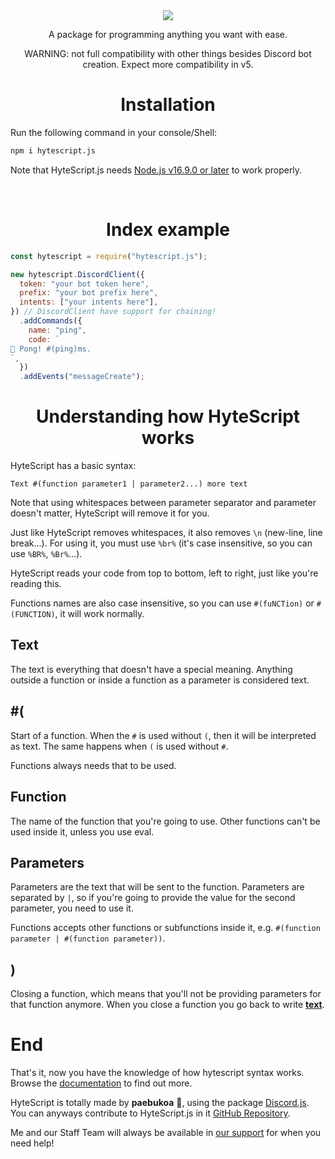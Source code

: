 <div align="center"> <!-- name and banner -->

<img src="https://i.imgur.com/A1mWmef.png">
</div>

<div align="center"> <!-- short description -->
<p>A package for programming anything you want with ease.</p>
<p>WARNING: not full compatibility with other things besides Discord bot creation. Expect more compatibility in v5.</p>
</div>

<h1 align="center">Installation</h1>

Run the following command in your console/Shell:

```bash
npm i hytescript.js
```

Note that HyteScript.js needs [Node.js v16.9.0 or later](https://nodejs.org) to work properly.

<br>
<h1 align="center">Index example</h1>

```js
const hytescript = require("hytescript.js");

new hytescript.DiscordClient({
  token: "your bot token here",
  prefix: "your bot prefix here",
  intents: ["your intents here"],
}) // DiscordClient have support for chaining!
  .addCommands({
    name: "ping",
    code: `
🏓 Pong! #(ping)ms.    
`,
  })
  .addEvents("messageCreate");
```

<h1 align="center">Understanding how HyteScript works</h1>
HyteScript has a basic syntax:

`Text #(function parameter1 | parameter2...) more text`

Note that using whitespaces between parameter separator and parameter doesn't matter, HyteScript will remove it for you.

Just like HyteScript removes whitespaces, it also removes `\n` (new-line, line break...). For using it, you must use `%br%` (it's case insensitive, so you can use `%BR%`, `%Br%`...).

HyteScript reads your code from top to bottom, left to right, just like you're reading this.

Functions names are also case insensitive, so you can use `#(fuNCTion)` or `#(FUNCTION)`, it will work normally.

## Text

The text is everything that doesn't have a special meaning.
Anything outside a function or inside a function as a parameter is considered text.

## #(

Start of a function. When the `#` is used without `(`, then it will be interpreted as text. The same happens when `(` is used without `#`.

Functions always needs that to be used.

## Function

The name of the function that you're going to use. Other functions can't be used inside it, unless you use eval.

## Parameters

Parameters are the text that will be sent to the function. Parameters are separated by `|`, so if you're going to provide the value for the second parameter, you need to use it.

Functions accepts other functions or subfunctions inside it, e.g. `#(function parameter | #(function parameter))`.

## )

Closing a function, which means that you'll not be providing parameters for that function anymore. When you close a function you go back to write <a href="#Text">**text**</a>.<br>

# End

That's it, now you have the knowledge of how hytescript syntax works. Browse the [documentation](https://docs.hytescript.ga) to find out more.

HyteScript is totally made by **paebukoa** 💖, using the package [Discord.js](https://discord.js.org).<br>
You can anyways contribute to HyteScript.js in it [GitHub Repository](https://github.com/gabriel-flauzino/HyteScript.js).

Me and our Staff Team will always be available in [our support](https://discord.gg/bdUENGdN88) for when you need help!
